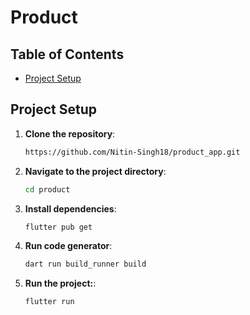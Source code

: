 # Product

## Table of Contents
- [Project Setup](#project-setup)

## Project Setup

1. **Clone the repository**:
   ```sh
   https://github.com/Nitin-Singh18/product_app.git
   ```

2. **Navigate to the project directory**:
    ```sh
    cd product
    ```

3. **Install dependencies**:
    ```sh
    flutter pub get
   ```

4. **Run code generator**:

   ```sh
   dart run build_runner build
   ```

5. **Run the project:**:
    ```sh 
   flutter run
    ```
